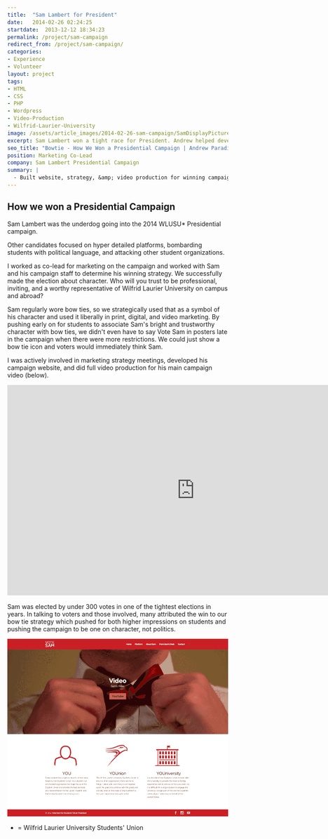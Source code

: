 ```yaml
---
title:  "Sam Lambert for President"
date:   2014-02-26 02:24:25
startdate:  2013-12-12 18:34:23
permalink: /project/sam-campaign
redirect_from: /project/sam-campaign/
categories:
- Experience
- Volunteer
layout: project
tags:
- HTML
- CSS
- PHP
- Wordpress
- Video-Production
- Wilfrid-Laurier-University
image: /assets/article_images/2014-02-26-sam-campaign/SamDisplayPicture.png
excerpt: Sam Lambert won a tight race for President. Andrew helped develop the winning strategy, web, and video marketing.
seo_title: "Bowtie - How We Won a Presidential Campaign | Andrew Paradi"
position: Marketing Co-Lead
company: Sam Lambert Presidential Campaign
summary: |
  - Built website, strategy, &amp; video production for winning campaign
---
```


<h2>How we won a Presidential Campaign</h2>
Sam Lambert was the underdog going into the 2014 WLUSU* Presidential campaign.

Other candidates focused on hyper detailed platforms, bombarding students with political language, and attacking other student organizations.

I worked as co-lead for marketing on the campaign and worked with Sam and his campaign staff to determine his winning strategy. We successfully made the election about character. Who will you trust to be professional, inviting, and a worthy representative of Wilfrid Laurier University on campus and abroad?

Sam regularly wore bow ties, so we strategically used that as a symbol of his character and used it liberally in print, digital, and video marketing. By pushing early on for students to associate Sam's bright and trustworthy character with bow ties, we didn't even have to say Vote Sam in posters late in the campaign when there were more restrictions. We could just show a bow tie icon and voters would immediately think Sam.

I was actively involved in marketing strategy meetings, developed his campaign website, and did full video production for his main campaign video (below).

<iframe width="853" height="480" src="https://www.youtube-nocookie.com/embed/hfbE7sVbz8k?rel=0&amp;showinfo=0" frameborder="0" allowfullscreen></iframe>

Sam was elected by under 300 votes in one of the tightest elections in years. In talking to voters and those involved, many attributed the win to our bow tie strategy which pushed for both higher impressions on students and pushing the campaign to be one on character, not politics.

![](/assets/article_images/2014-02-26-sam-campaign/sam-site-c3.png)

* = Wilfrid Laurier University Students' Union
